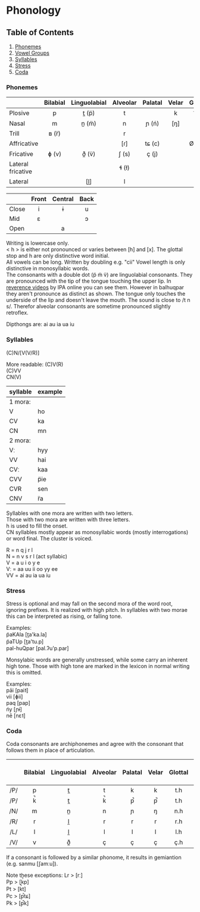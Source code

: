 Phonology
=========

## Table of Contents
1. [Phonemes](#Phonemes)  
2. [Vowel Groups](#Vowel-Groups)  
2. [Syllables](#Syllables)  
4. [Stress](#Stress)
5. [Coda](#Coda)


<div id='Phonemes'/>

### Phonemes

|                   | Bilabial | Linguolabial | Alveolar | Palatal | Velar | Glottal |
| ----------------- |:--------:|:------------:|:--------:|:-------:|:-----:|:-------:|
| Plosive           | p        | t̼ (p̈)        | t        |         | k     | ʔ  (')  |
| Nasal             | m        | n̼ (m̈)        | n        | ɲ (ń)   | [ŋ]   |         |
| Trill             | ʙ (r̈)    |              | r        |         |       |         |
| Affricative       |          |              | [ɾ]      | tɕ (c)  |       | Ø~h~x   |
| Fricative         | ɸ (v)    | ð̼ (v̈)        | ʃ (s)    | ç (j)   |       |         |
| Lateral fricative |          |              | ɬ (ł)    |         |       |         |
| Lateral           |          | [l̼]          | l        |         |       |         |

|       | Front | Central | Back  |
| ----- |:-----:|:-------:|:-----:|
| Close |   i   |    ɨ    |   u   |
| Mid   |   ɛ   |         |   ɔ   |
| Open  |       |    a    |       |

Writing is lowercase only.  
< h > is either not pronounced or varies between [h] and [x].
The glottal stop and h are only distinctive word initial.  
All vowels can be long. Written by doubling e.g. "cii"
Vowel length is only distinctive in monosyllabic words.  
The consonants with a double dot (p̈ m̈ v̈) are linguolabial consonants.
They are pronounced with the tip of the tongue touching the upper lip. In [reverence videos](http://teaching.ncl.ac.uk/ipa/consonants-extra.html) by IPA online you can see them. However in balhuqpar they aren't pronounce as distinct as shown. The tongue only touches the underside of the lip and doesn't leave the mouth.
The sound is close to /t n s/. Therefor alveolar consonants are sometime pronounced slightly retroflex.  

Dipthongs are: ai au ia ua iu

<div id='Syllables'/>

### Syllables

(C)N/[V(V/R)]

More readable:
(C)V(R)  
(C)VV  
CN(V)  

syllable | example
-------- | -------
1 mora:  |
V	     | ho
CV	     | ka
CN	     | mn
2 mora:  |
Vː	     | hyy
VV	     | hai
CVː	     | kaa
CVV	     | p̈ie
CVR	     | sen
CNV	     | r̈a

Syllables with one mora are written with two letters.  
Those with two mora are written with three letters.  
h is used to fill the onset.  
CN syllables mostly appear as monosyllabic words (mostly interrogations) or word final. The cluster is voiced.

R = n q j r l  
N = n v s r l (act syllabic)  
V = a u i o y e  
Vː = aa uu ii oo yy ee  
VV = ai au ia ua iu


<div id='Stress'/>

### Stress

Stress is optional and may fall on the second mora of the word root, ignoring prefixes.
It is realized with high pitch. In syllables with two morae this can be interpreted as rising, or falling tone.

Examples:  
p̈aKAla     [t̼a'ka.la]  
p̈aTUp      [t̼a'tu.p]  
pal-huQpar [pal.ʔu'p.par]

Monsylabic words are generally unstressed, while some carry an inherent high tone.
Those with high tone are marked in the lexicon in normal writing this is omitted.

Examples:  
pāi [pai˦]  
vii [ɸii]  
paq [pap]  
ńy  [ɲɨ]  
nē  [nɛ˦]


<div id='Coda'/>

### Coda

Coda consonants are archiphonemes and agree with the consonant that follows them in place of articulation.

|     | Bilabial | Linguolabial | Alveolar | Palatal | Velar | Glottal | End of Word |
|:---:|:--------:|:------------:|:--------:|:-------:|:-----:|:-------:|:-----------:|
| /P/ | p        | t̼            | t        | k       | k     | t.h     | p           |
| /P/ | k̚       | t̼            | k̚       | p̚      | p̚    | t.h     | p̚          |
| /N/ | m        | n̼            | n        | ɲ       | ŋ     | n.h     | m~ŋ         |
| /R/ | r        | l̼            | r        | r       | r     | r.h     | ɾ           |
| /L/ | l        | l̼            | l        | l       | l     | l.h     | l           |
| /V/ | v        | ð̼            | ç        | ç       | ç     | ç.h     | ç           |

If a consonant is followed by a similar phonome, it results in gemiantion (e.g. sanmu [ʃamːu]).  

Note these exceptions:
Lr > [rː]  
Pp > [k̚p]  
Pt > [k̚t]  
Pc > [p̚tɕ]  
Pk > [p̚k]  